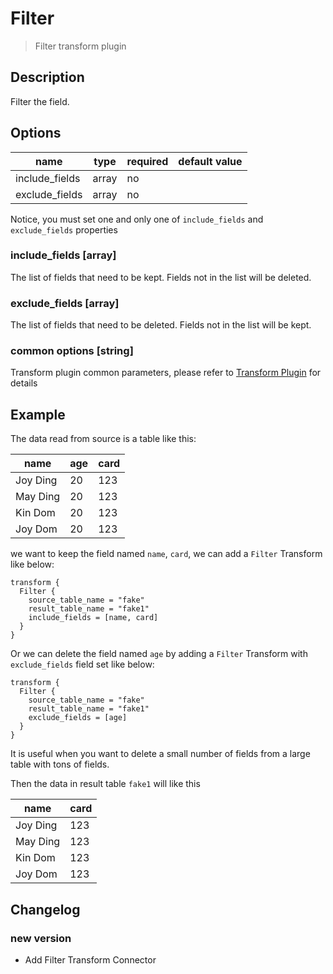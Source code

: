 # Filter

> Filter transform plugin

## Description

Filter the field.

## Options

|      name      | type  | required | default value |
|----------------|-------|----------|---------------|
| include_fields | array | no       |               |
| exclude_fields | array | no       |               |

Notice, you must set one and only one of `include_fields` and `exclude_fields` properties

### include_fields [array]

The list of fields that need to be kept. Fields not in the list will be deleted.

### exclude_fields [array]

The list of fields that need to be deleted. Fields not in the list will be kept.

### common options [string]

Transform plugin common parameters, please refer to [Transform Plugin](common-options.md) for details

## Example

The data read from source is a table like this:

|   name   | age | card |
|----------|-----|------|
| Joy Ding | 20  | 123  |
| May Ding | 20  | 123  |
| Kin Dom  | 20  | 123  |
| Joy Dom  | 20  | 123  |

we want to keep the field named `name`, `card`, we can add a `Filter` Transform like below:

```
transform {
  Filter {
    source_table_name = "fake"
    result_table_name = "fake1"
    include_fields = [name, card]
  }
}
```

Or we can delete the field named `age` by adding a `Filter` Transform with `exclude_fields` field set like below:

```
transform {
  Filter {
    source_table_name = "fake"
    result_table_name = "fake1"
    exclude_fields = [age]
  }
}
```

It is useful when you want to delete a small number of fields from a large table with tons of fields.

Then the data in result table `fake1` will like this

|   name   | card |
|----------|------|
| Joy Ding | 123  |
| May Ding | 123  |
| Kin Dom  | 123  |
| Joy Dom  | 123  |

## Changelog

### new version

- Add Filter Transform Connector


